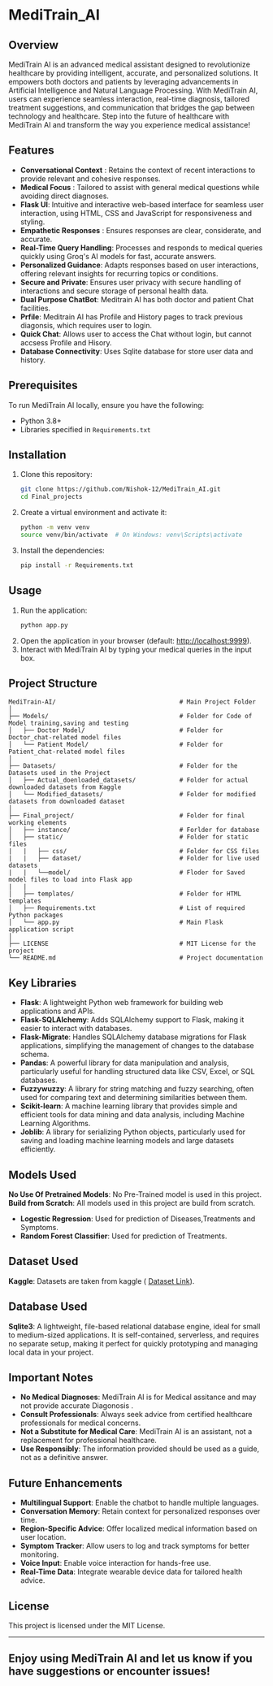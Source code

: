 # MediTrain_AI


## Overview

MediTrain AI is an advanced medical assistant designed to revolutionize healthcare by providing intelligent, accurate, and personalized solutions. 
It empowers both doctors and patients by leveraging advancements in Artificial Intelligence and Natural Language Processing. With MediTrain AI, 
users can experience seamless interaction, real-time diagnosis, tailored treatment suggestions, and communication that bridges the gap 
between technology and healthcare. Step into the future of healthcare with MediTrain AI and transform the way you experience medical assistance!

## Features

* **Conversational Context** : Retains the context of recent interactions to provide relevant and cohesive responses.
* **Medical Focus** : Tailored to assist with general medical questions while avoiding direct diagnoses.
* **Flask UI**: Intuitive and interactive web-based interface for seamless user interaction, using HTML, CSS and JavaScript for responsiveness and styling.
* **Empathetic Responses** : Ensures responses are clear, considerate, and accurate.
* **Real-Time Query Handling**: Processes and responds to medical queries quickly using Groq's AI models for fast, accurate answers.
* **Personalized Guidance**: Adapts responses based on user interactions, offering relevant insights for recurring topics or conditions.
* **Secure and Private**: Ensures user privacy with secure handling of interactions and secure storage of personal health data.
* **Dual Purpose ChatBot**: Meditrain AI has both doctor and patient Chat facilities.
* **Prfile**: Meditrain AI has Profile and History pages to track previous diagonsis,  which requires user to login.
* **Quick Chat**: Allows user to access the Chat without login, but cannot accsess Profile and Hisory.
* **Database Connectivity**: Uses Sqlite database for store user data and history.
  
## Prerequisites

To run MediTrain AI locally, ensure you have the following:

* Python 3.8+
* Libraries specified in `Requirements.txt`

## Installation

1. Clone this repository:
   ```bash
   git clone https://github.com/Nishok-12/MediTrain_AI.git
   cd Final_projects
   ```
2. Create a virtual environment and activate it:
   ```bash
   python -m venv venv
   source venv/bin/activate  # On Windows: venv\Scripts\activate
   ```
3. Install the dependencies:
   ```bash
   pip install -r Requirements.txt
   ```

## Usage

1. Run the application:
   ```bash
   python app.py
   ```
2. Open the application in your browser (default: [http://localhost:9999](http://localhost:9999/)).
3. Interact with MediTrain AI by typing your medical queries in the input box.

## Project Structure
   ```
  MediTrain-AI/                                  # Main Project Folder 
  │
  ├── Models/                                    # Folder for Code of Model training,saving and testing 
  │   ├── Doctor Model/                          # Folder for Doctor_chat-related model files
  │   └── Patient Model/                         # Folder for Patient_chat-related model files
  │
  ├── Datasets/                                  # Folder for the Datasets used in the Project
  │   ├── Actual_doenloaded_datasets/            # Folder for actual downloaded datasets from Kaggle
  │   └── Modified_datasets/                     # Folder for modified datasets from downloaded dataset
  │
  ├── Final_project/                             # Folder for final working elements
  │   ├── instance/                              # Forlder for database
  │   ├── static/                                # Folder for static files
  |   |   ├── css/                               # Folder for CSS files
  |   |   ├── dataset/                           # Folder for live used datasets
  |   |   └──model/                              # Floder for Saved model files to load into Flask app
  |   | 
  │   ├── templates/                             # Folder for HTML templates
  │   ├── Requirements.txt                       # List of required Python packages
  │   └── app.py                                 # Main Flask application script 
  │
  ├── LICENSE                                    # MIT License for the project            
  └── README.md                                  # Project documentation
   ```

## Key Libraries

* **Flask**: A lightweight Python web framework for building web applications and APIs.
* **Flask-SQLAlchemy**: Adds SQLAlchemy support to Flask, making it easier to interact with databases.
* **Flask-Migrate**: Handles SQLAlchemy database migrations for Flask applications, simplifying the management of changes to the database schema.
* **Pandas**: A powerful library for data manipulation and analysis, particularly useful for handling structured data like CSV, Excel, or SQL databases.
* **Fuzzywuzzy**: A library for string matching and fuzzy searching, often used for comparing text and determining similarities between them.
* **Scikit-learn**: A machine learning library that provides simple and efficient tools for data mining and data analysis, including Machine Learning Algorithms. 
* **Joblib**: A library for serializing Python objects, particularly used for saving and loading machine learning models and large datasets efficiently.

## Models Used

 **No Use Of Pretrained Models**: No Pre-Trained model is used in this project.
 **Build from Scratch**: All models used in this project are build from scratch.
* **Logestic Regression**: Used for prediction of Diseases,Treatments and Symptoms.
* **Random Forest Classifier**: Used for prediction of Treatments.

## Dataset Used

 **Kaggle**: Datasets are taken from kaggle ( [Dataset Link](https://www.kaggle.com/datasets/itachi9604/disease-symptom-description-dataset/data)).

## Database Used

**Sqlite3**: A lightweight, file-based relational database engine, ideal for small to medium-sized applications. It is self-contained, serverless, and requires no separate setup, making it perfect for quickly prototyping and managing local data in your project.

## Important Notes

* **No Medical Diagnoses**: MediTrain AI is for Medical assitance and may not provide accurate Diagonosis .
* **Consult Professionals**: Always seek advice from certified healthcare professionals for medical concerns.
* **Not a Substitute for Medical Care**: MediTrain AI is an assistant, not a replacement for professional healthcare.
* **Use Responsibly**: The information provided should be used as a guide, not as a definitive answer.

## Future Enhancements

* **Multilingual Support**: Enable the chatbot to handle multiple languages.
* **Conversation Memory**: Retain context for personalized responses over time.
* **Region-Specific Advice**: Offer localized medical information based on user location.
* **Symptom Tracker**: Allow users to log and track symptoms for better monitoring.
* **Voice Input**: Enable voice interaction for hands-free use.
* **Real-Time Data**: Integrate wearable device data for tailored health advice.

## License

This project is licensed under the MIT License.

---

## Enjoy using MediTrain AI and let us know if you have suggestions or encounter issues!
